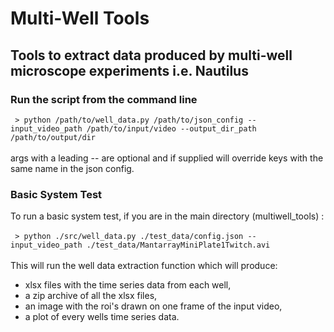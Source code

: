 # Multi-Well Tools #
## Tools to extract data produced by multi-well microscope experiments i.e. Nautilus ##

### Run the script from the command line ###
` > python /path/to/well_data.py /path/to/json_config --input_video_path /path/to/input/video --output_dir_path /path/to/output/dir`</br></br>
args with a leading -- are optional and if supplied will override keys with the same name in the json config.

### Basic System Test ###
To run a basic system test, if you are in the main directory (multiwell_tools) :</br></br>
` > python ./src/well_data.py ./test_data/config.json --input_video_path ./test_data/MantarrayMiniPlate1Twitch.avi`</br></br>
This will run the well data extraction function which will produce:
* xlsx files with the time series data from each well,
* a zip archive of all the xlsx files,
* an image with the roi's drawn on one frame of the input video,
* a plot of every wells time series data.
